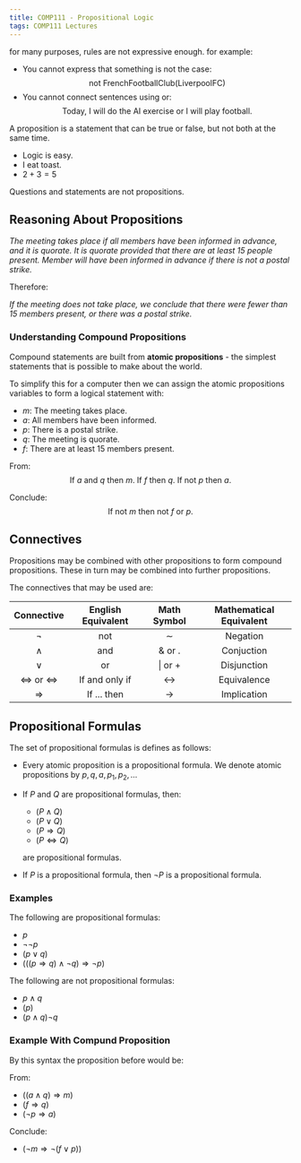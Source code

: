 ```yaml
---
title: COMP111 - Propositional Logic
tags: COMP111 Lectures
---
```

for many purposes, rules are not expressive enough. for example:

* You cannot express that something is not the case:
	$$\text{not FrenchFootballClub(LiverpoolFC)}$$
* You cannot connect sentences using or:  
	$$\text{Today, I will do the AI exercise or I will play football.}$$
	
A proposition is a statement that can be true or false, but not both at the same time.

* Logic is easy.
* I eat toast.
* $2+3=5$

Questions and statements are not propositions.

## Reasoning About Propositions

*The meeting takes place if all members have been informed in advance, and it is quorate. It is quorate provided that there are at least 15 people present. Member will have been informed in advance if there is not a postal strike.*

Therefore:

*If the meeting does not take place, we conclude that there were fewer than 15 members present, or there was a postal strike.*

### Understanding Compound Propositions
Compound statements are built from **atomic propositions** - the simplest statements that is possible to make about the world.

To simplify this for a computer then we can assign the atomic propositions variables to form a logical statement with:

* $m$: The meeting takes place.
* $a$: All members have been informed.
* $p$: There is a postal strike.
* $q$: The meeting is quorate.
* $f$: There are at least 15 members present.

From:
$$\text{If $a$ and $q$ then $m$. If $f$ then $q$. If not $p$ then $a$.}$$

Conclude:
$$\text{If not $m$ then not $f$ or $p$.}$$

## Connectives
Propositions may be combined with other propositions to form compound propositions. These in turn may be combined into further propositions.

The connectives that may be used are:

| Connective | English Equivalent | Math Symbol | Mathematical Equivalent |
| :-: | :-: | :-: | :-: |
| $\neg$ | not | $\sim$ | Negation |
| $\wedge$ | and | $\&$ or $.$ | Conjuction |
| $\vee$ | or | $\vert$ or $+$ | Disjunction |
| $\iff$ or $\Leftrightarrow$ | If and only if | $\leftrightarrow$ | Equivalence |
| $\Rightarrow$ | If ... then | $\rightarrow$ | Implication |

## Propositional Formulas
The set of propositional formulas is defines as follows:

* Every atomic proposition is a propositional formula. We denote atomic propositions by $p, q,a, p_1, p_2,\ldots$
* If $P$ and $Q$ are propositional formulas, then:
	* $(P\wedge Q)$
	* $(P\vee Q)$
	* $(P\Rightarrow Q)$
	* $(P\Leftrightarrow Q)$
	
	are propositional formulas.
* If $P$ is a propositional formula, then $\neg P$ is a propositional formula.

### Examples
The following are propositional formulas:

* $p$
* $\neg\neg p$
* $(p\vee q)$
* $(((p\Rightarrow q)\wedge\neg q)\Rightarrow\neg p)$

The following are not propositional formulas:

* $p\wedge q$
* $(p)$
* $(p\wedge q)\neg q$

### Example With Compund Proposition
By this syntax the proposition before would be:

From:

* $((a\wedge q) \Rightarrow m)$
* $(f \Rightarrow q)$
* $(\neg p \Rightarrow a)$

Conclude:

* $(\neg m \Rightarrow\neg (f\vee p))$

